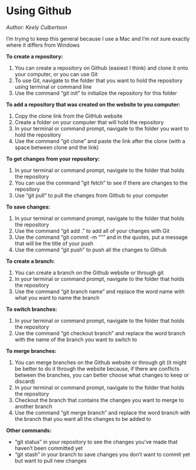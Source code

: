# Using Github

*Author: Keely Culbertson*

I’m trying to keep this general because I use a Mac and I’m not sure exactly where it differs from
Windows

**To create a repository:**

1. You can create a repository on Github (easiest I think) and clone it onto your computer,
or you can use Git
2. To use Git, navigate to the folder that you want to hold the repository using terminal or
command line
3. Use the command “git init” to initialize the repository for this folder

**To add a repository that was created on the website to you computer:**

1. Copy the clone link from the GitHub website
2. Create a folder on your computer that will hold the repository
3. In your terminal or command prompt, navigate to the folder you want to hold the
repository
4. Use the command “git clone” and paste the link after the clone (with a space between
clone and the link)

**To get changes from your repository:**

1. In your terminal or command prompt, navigate to the folder that holds the repository
2. You can use the command “git fetch” to see if there are changes to the repository
3. Use “git pull” to pull the changes from Github to your computer

**To save changes:**

1. In your terminal or command prompt, navigate to the folder that holds the repository
2. Use the command “git add .” to add all of your changes with Git
3. Use the command “git commit -m “”” and in the quotes, put a message that will be the
title of your push
4. Use the command “git push” to push all the changes to Github

**To create a branch:**

1. You can create a branch on the Github website or through git
2. In your terminal or command prompt, navigate to the folder that holds the repository
3. Use the command “git branch name” and replace the word name with what you want to
name the branch

**To switch branches:**

1. In your terminal or command prompt, navigate to the folder that holds the repository
2. Use the command “git checkout branch” and replace the word branch with the name of
the branch you want to switch to

**To merge branches:**

1. You can merge branches on the Github website or through git (it might be better to do it
through the website because, if there are conflicts between the branches, you can better
choose what changes to keep or discard)
2. In your terminal or command prompt, navigate to the folder that holds the repository
3. Checkout the branch that contains the changes you want to merge to another branch
4. Use the command “git merge branch” and replace the word branch with the branch that
you want all the changes to be added to

**Other commands:**

* “git status” in your repository to see the changes you’ve made that haven’t been
committed yet
* “git stash” in your branch to save changes you don’t want to commit yet but want to pull
new changes
